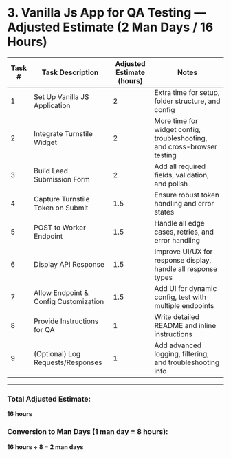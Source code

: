 # 3. Vanilla Js App for QA Testing — Adjusted Estimate (2 Man Days / 16 Hours)

| Task # | Task Description                      | Adjusted Estimate (hours) | Notes                                                                   |
| ------ | ------------------------------------- | ------------------------- | ----------------------------------------------------------------------- |
| 1      | Set Up Vanilla JS Application         | 2                         | Extra time for setup, folder structure, and config                      |
| 2      | Integrate Turnstile Widget            | 2                         | More time for widget config, troubleshooting, and cross-browser testing |
| 3      | Build Lead Submission Form            | 2                         | Add all required fields, validation, and polish                         |
| 4      | Capture Turnstile Token on Submit     | 1.5                       | Ensure robust token handling and error states                           |
| 5      | POST to Worker Endpoint               | 1.5                       | Handle all edge cases, retries, and error handling                      |
| 6      | Display API Response                  | 1.5                       | Improve UI/UX for response display, handle all response types           |
| 7      | Allow Endpoint & Config Customization | 1.5                       | Add UI for dynamic config, test with multiple endpoints                 |
| 8      | Provide Instructions for QA           | 1                         | Write detailed README and inline instructions                           |
| 9      | (Optional) Log Requests/Responses     | 1                         | Add advanced logging, filtering, and troubleshooting info               |

---

### **Total Adjusted Estimate:**

**16 hours**

### **Conversion to Man Days (1 man day = 8 hours):**

**16 hours ÷ 8 = 2 man days**
